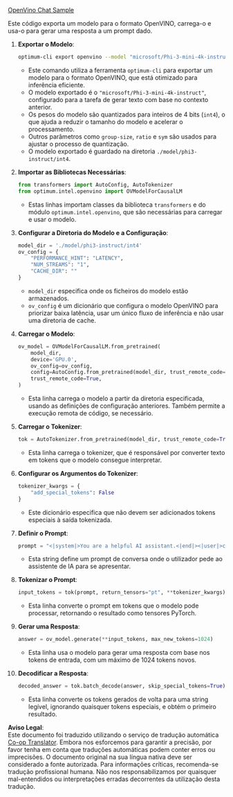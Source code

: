 <!--
CO_OP_TRANSLATOR_METADATA:
{
  "original_hash": "a2a54312eea82ac654fb0f6d39b1f772",
  "translation_date": "2025-07-16T23:03:49+00:00",
  "source_file": "md/02.Application/01.TextAndChat/Phi3/E2E_OpenVino_Chat.md",
  "language_code": "pt"
}
-->
[OpenVino Chat Sample](../../../../../../code/06.E2E/E2E_OpenVino_Chat_Phi3-instruct.ipynb)

Este código exporta um modelo para o formato OpenVINO, carrega-o e usa-o para gerar uma resposta a um prompt dado.

1. **Exportar o Modelo**:
   ```bash
   optimum-cli export openvino --model "microsoft/Phi-3-mini-4k-instruct" --task text-generation-with-past --weight-format int4 --group-size 128 --ratio 0.6 --sym --trust-remote-code ./model/phi3-instruct/int4
   ```
   - Este comando utiliza a ferramenta `optimum-cli` para exportar um modelo para o formato OpenVINO, que está otimizado para inferência eficiente.
   - O modelo exportado é o `"microsoft/Phi-3-mini-4k-instruct"`, configurado para a tarefa de gerar texto com base no contexto anterior.
   - Os pesos do modelo são quantizados para inteiros de 4 bits (`int4`), o que ajuda a reduzir o tamanho do modelo e acelerar o processamento.
   - Outros parâmetros como `group-size`, `ratio` e `sym` são usados para ajustar o processo de quantização.
   - O modelo exportado é guardado na diretoria `./model/phi3-instruct/int4`.

2. **Importar as Bibliotecas Necessárias**:
   ```python
   from transformers import AutoConfig, AutoTokenizer
   from optimum.intel.openvino import OVModelForCausalLM
   ```
   - Estas linhas importam classes da biblioteca `transformers` e do módulo `optimum.intel.openvino`, que são necessárias para carregar e usar o modelo.

3. **Configurar a Diretoria do Modelo e a Configuração**:
   ```python
   model_dir = './model/phi3-instruct/int4'
   ov_config = {
       "PERFORMANCE_HINT": "LATENCY",
       "NUM_STREAMS": "1",
       "CACHE_DIR": ""
   }
   ```
   - `model_dir` especifica onde os ficheiros do modelo estão armazenados.
   - `ov_config` é um dicionário que configura o modelo OpenVINO para priorizar baixa latência, usar um único fluxo de inferência e não usar uma diretoria de cache.

4. **Carregar o Modelo**:
   ```python
   ov_model = OVModelForCausalLM.from_pretrained(
       model_dir,
       device='GPU.0',
       ov_config=ov_config,
       config=AutoConfig.from_pretrained(model_dir, trust_remote_code=True),
       trust_remote_code=True,
   )
   ```
   - Esta linha carrega o modelo a partir da diretoria especificada, usando as definições de configuração anteriores. Também permite a execução remota de código, se necessário.

5. **Carregar o Tokenizer**:
   ```python
   tok = AutoTokenizer.from_pretrained(model_dir, trust_remote_code=True)
   ```
   - Esta linha carrega o tokenizer, que é responsável por converter texto em tokens que o modelo consegue interpretar.

6. **Configurar os Argumentos do Tokenizer**:
   ```python
   tokenizer_kwargs = {
       "add_special_tokens": False
   }
   ```
   - Este dicionário especifica que não devem ser adicionados tokens especiais à saída tokenizada.

7. **Definir o Prompt**:
   ```python
   prompt = "<|system|>You are a helpful AI assistant.<|end|><|user|>can you introduce yourself?<|end|><|assistant|>"
   ```
   - Esta string define um prompt de conversa onde o utilizador pede ao assistente de IA para se apresentar.

8. **Tokenizar o Prompt**:
   ```python
   input_tokens = tok(prompt, return_tensors="pt", **tokenizer_kwargs)
   ```
   - Esta linha converte o prompt em tokens que o modelo pode processar, retornando o resultado como tensores PyTorch.

9. **Gerar uma Resposta**:
   ```python
   answer = ov_model.generate(**input_tokens, max_new_tokens=1024)
   ```
   - Esta linha usa o modelo para gerar uma resposta com base nos tokens de entrada, com um máximo de 1024 tokens novos.

10. **Decodificar a Resposta**:
    ```python
    decoded_answer = tok.batch_decode(answer, skip_special_tokens=True)[0]
    ```
    - Esta linha converte os tokens gerados de volta para uma string legível, ignorando quaisquer tokens especiais, e obtém o primeiro resultado.

**Aviso Legal**:  
Este documento foi traduzido utilizando o serviço de tradução automática [Co-op Translator](https://github.com/Azure/co-op-translator). Embora nos esforcemos para garantir a precisão, por favor tenha em conta que traduções automáticas podem conter erros ou imprecisões. O documento original na sua língua nativa deve ser considerado a fonte autorizada. Para informações críticas, recomenda-se tradução profissional humana. Não nos responsabilizamos por quaisquer mal-entendidos ou interpretações erradas decorrentes da utilização desta tradução.